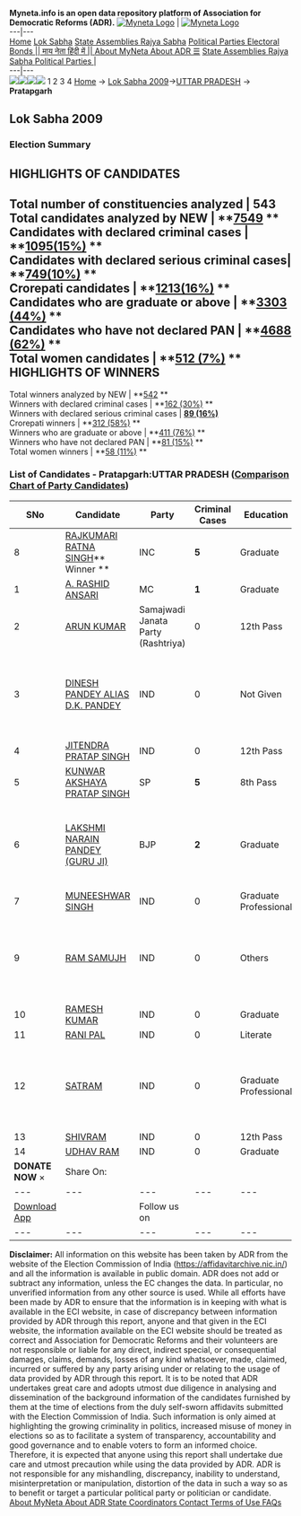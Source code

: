 **Myneta.info is an open data repository platform of Association for Democratic Reforms (ADR).**
[![Myneta Logo](https://www.myneta.info/lib/img/myneta-logo.png)](https://www.myneta.info/) | [![Myneta Logo](https://www.myneta.info/lib/img/adr-logo.png)](https://adrindia.org)  
---|---  
[Home](https://www.myneta.info/) [Lok Sabha](https://www.myneta.info/#ls "Lok Sabha") [ State Assemblies ](https://www.myneta.info/#sa "State Assemblies") [Rajya Sabha](https://www.myneta.info/#rs "Rajya Sabha") [Political Parties ](https://www.myneta.info/party "Political Parties") [ Electoral Bonds ](https://www.myneta.info/electoral_bonds "Electoral Bonds") [ || माय नेता हिंदी में || ](https://translate.google.co.in/translate?prev=hp&hl=en&js=y&u=www.myneta.info&sl=en&tl=hi&history_state0=) [ About MyNeta ](https://adrindia.org/content/about-myneta) [ About ADR ](https://adrindia.org/about-adr/who-we-are) [☰](javascript:void\(0\))
[ State Assemblies ](https://www.myneta.info/#sa "State Assemblies") [ Rajya Sabha ](https://www.myneta.info/#rs "Rajya Sabha") [ Political Parties ](https://www.myneta.info/party "Political Parties")
|   
---|---  
![](https://www.myneta.info/lib/img/banner/banner-1.png)![](https://www.myneta.info/lib/img/banner/banner-2.png)![](https://www.myneta.info/lib/img/banner/banner-3.png)![](https://www.myneta.info/lib/img/banner/banner-4.png)
1  2  3  4 
[Home](https://www.myneta.info/) → [Lok Sabha 2009](https://www.myneta.info/ls2009/)→[UTTAR PRADESH](https://www.myneta.info/ls2009/index.php?action=show_constituencies&state_id=24) → **Pratapgarh**
### 
## Lok Sabha 2009
###  Election Summary 
HIGHLIGHTS OF CANDIDATES  
---  
Total number of constituencies analyzed |  543   
Total candidates analyzed by NEW | **[7549](https://www.myneta.info/ls2009/index.php?action=summary&subAction=candidates_analyzed&sort=candidate#summary) **  
Candidates with declared criminal cases | **[1095(15%)](https://www.myneta.info/ls2009/index.php?action=summary&subAction=crime&sort=candidate#summary) **  
Candidates with declared serious criminal cases| **[749(10%)](https://www.myneta.info/ls2009/index.php?action=summary&subAction=serious_crime&sort=candidate#summary) **  
Crorepati candidates | **[1213(16%)](https://www.myneta.info/ls2009/index.php?action=summary&subAction=crorepati&sort=candidate#summary) **  
Candidates who are graduate or above | **[3303 (44%)](https://www.myneta.info/ls2009/index.php?action=summary&subAction=education&sort=candidate#summary) **  
Candidates who have not declared PAN | **[4688 (62%)](https://www.myneta.info/ls2009/index.php?action=summary&subAction=without_pan&sort=candidate#summary) **  
Total women candidates | **[512 (7%)](https://www.myneta.info/ls2009/index.php?action=summary&subAction=women_candidate&sort=candidate#summary) **  
HIGHLIGHTS OF WINNERS  
---  
Total winners analyzed by NEW | **[542](https://www.myneta.info/ls2009/index.php?action=summary&subAction=winner_analyzed&sort=candidate#summary) **  
Winners with declared criminal cases | **[162 (30%)](https://www.myneta.info/ls2009/index.php?action=summary&subAction=winner_crime&sort=candidate#summary) **  
Winners with declared serious criminal cases | **[89 (16%)](https://www.myneta.info/ls2009/index.php?action=summary&subAction=winner_serious_crime&sort=candidate#summary)**  
Crorepati winners | **[312 (58%)](https://www.myneta.info/ls2009/index.php?action=summary&subAction=winner_crorepati&sort=candidate#summary) **  
Winners who are graduate or above | **[411 (76%)](https://www.myneta.info/ls2009/index.php?action=summary&subAction=winner_education&sort=candidate#summary) **  
Winners who have not declared PAN | **[81 (15%)](https://www.myneta.info/ls2009/index.php?action=summary&subAction=winner_without_pan&sort=candidate#summary) **  
Total women winners | **[58 (11%)](https://www.myneta.info/ls2009/index.php?action=summary&subAction=winner_women&sort=candidate#summary) **  
### List of Candidates - Pratapgarh:UTTAR PRADESH ([Comparison Chart of Party Candidates](https://www.myneta.info/ls2009/comparisonchart.php?constituency_id=242))
SNo | Candidate| Party| Criminal Cases| Education| Age| Total Assets| Liabilities  
---|---|---|---|---|---|---|---  
8  | [RAJKUMARI RATNA SINGH](https://www.myneta.info/ls2009/candidate.php?candidate_id=3870)** Winner ** | INC | **5** | Graduate| 49 | Rs 67,82,70,725 ~ 67 Crore+ | Rs 10,02,000 ~ 10 Lacs+  
1  | [A. RASHID ANSARI](https://www.myneta.info/ls2009/candidate.php?candidate_id=3875) | MC | **1** | Graduate| 54 | Rs 17,89,119 ~ 17 Lacs+ | Rs 0 ~   
2  | [ARUN KUMAR](https://www.myneta.info/ls2009/candidate.php?candidate_id=3874) | Samajwadi Janata Party (Rashtriya) | 0 | 12th Pass| 48 | Rs 1,01,549 ~ 1 Lacs+ | Rs 0 ~   
3  | [DINESH PANDEY ALIAS D.K. PANDEY](https://www.myneta.info/ls2009/candidate.php?candidate_id=3881) | IND | 0 | Not Given| 34 | ![](https://myneta.info/image_v2.php?myneta_folder=ls2009&candidate_id=3881&col=ta) | ![](https://myneta.info/image_v2.php?myneta_folder=ls2009&candidate_id=3881&col=lia)  
4  | [JITENDRA PRATAP SINGH](https://www.myneta.info/ls2009/candidate.php?candidate_id=3880) | IND | 0 | 12th Pass| 40 | Rs 1,35,000 ~ 1 Lacs+ | Rs 50,000 ~ 50 Thou+  
5  | [KUNWAR AKSHAYA PRATAP SINGH](https://www.myneta.info/ls2009/candidate.php?candidate_id=3869) | SP | **5** | 8th Pass| 41 | Rs 4,21,18,096 ~ 4 Crore+ | Rs 1,90,54,082 ~ 1 Crore+  
6  | [LAKSHMI NARAIN PANDEY (GURU JI)](https://www.myneta.info/ls2009/candidate.php?candidate_id=3871) | BJP | **2** | Graduate| 57 | ![](https://myneta.info/image_v2.php?myneta_folder=ls2009&candidate_id=3871&col=ta) | ![](https://myneta.info/image_v2.php?myneta_folder=ls2009&candidate_id=3871&col=lia)  
7  | [MUNEESHWAR SINGH](https://www.myneta.info/ls2009/candidate.php?candidate_id=3883) | IND | 0 | Graduate Professional| 65 | Rs 14,75,000 ~ 14 Lacs+ | Rs 0 ~   
9  | [RAM SAMUJH](https://www.myneta.info/ls2009/candidate.php?candidate_id=3888) | IND | 0 | Others| 60 | ![](https://myneta.info/image_v2.php?myneta_folder=ls2009&candidate_id=3888&col=ta) | ![](https://myneta.info/image_v2.php?myneta_folder=ls2009&candidate_id=3888&col=lia)  
10  | [RAMESH KUMAR](https://www.myneta.info/ls2009/candidate.php?candidate_id=3884) | IND | 0 | Graduate| 31 | Rs 9,12,463 ~ 9 Lacs+ | Rs 30,540 ~ 30 Thou+  
11  | [RANI PAL](https://www.myneta.info/ls2009/candidate.php?candidate_id=3886) | IND | 0 | Literate| 58 | Rs 1,50,000 ~ 1 Lacs+ | Rs 0 ~   
12  | [SATRAM](https://www.myneta.info/ls2009/candidate.php?candidate_id=3891) | IND | 0 | Graduate Professional| 42 | ![](https://myneta.info/image_v2.php?myneta_folder=ls2009&candidate_id=3891&col=ta) | ![](https://myneta.info/image_v2.php?myneta_folder=ls2009&candidate_id=3891&col=lia)  
13  | [SHIVRAM](https://www.myneta.info/ls2009/candidate.php?candidate_id=3890) | IND | 0 | 12th Pass| 51 | Rs 24,15,000 ~ 24 Lacs+ | Rs 1,85,000 ~ 1 Lacs+  
14  | [UDHAV RAM](https://www.myneta.info/ls2009/candidate.php?candidate_id=3878) | IND | 0 | Graduate| 53 | Rs 3,80,000 ~ 3 Lacs+ | Rs 0 ~   
|  **DONATE NOW** × |  Share On:  | [](https://api.whatsapp.com/send?text=https%3A%2F%2Fmyneta.info%2Fpunjab2022%2Findex.php%3Faction%3Dshow_constituencies%26state_id%3D19) | [](https://www.facebook.com/sharer/sharer.php?u=https%3A%2F%2Fmyneta.info%2Fpunjab2022%2Findex.php%3Faction%3Dshow_constituencies%26state_id%3D19) | [](https://twitter.com/share?url=https%3A%2F%2Fmyneta.info%2Fpunjab2022%2Findex.php%3Faction%3Dshow_constituencies%26state_id%3D19)  
---|---|---|---|---  
| [ Download App ](https://play.google.com/store/apps/details?id=com.webrosoft.myneta1&pcampaignid=pcampaignidMKT-Other-global-all-co-prtnr-py-PartBadge-Mar2515-1) | [](https://play.google.com/store/apps/details?id=com.webrosoft.myneta1&pcampaignid=pcampaignidMKT-Other-global-all-co-prtnr-py-PartBadge-Mar2515-1) |  Follow us on  | [](https://www.facebook.com/adrindia.org/) | [](https://twitter.com/adrspeaks) | [](https://groups.google.com/g/national-election-watch?hl=en&pli=1) | [](https://www.instagram.com/adrspeaks/) | [](https://www.youtube.com/user/adrspeaks) | [](https://sharechat.com/profile/adrspeaks)  
---|---|---|---|---|---|---|---|---  
**Disclaimer:** All information on this website has been taken by ADR from the website of the Election Commission of India (https://affidavitarchive.nic.in/) and all the information is available in public domain. ADR does not add or subtract any information, unless the EC changes the data. In particular, no unverified information from any other source is used. While all efforts have been made by ADR to ensure that the information is in keeping with what is available in the ECI website, in case of discrepancy between information provided by ADR through this report, anyone and that given in the ECI website, the information available on the ECI website should be treated as correct and Association for Democratic Reforms and their volunteers are not responsible or liable for any direct, indirect special, or consequential damages, claims, demands, losses of any kind whatsoever, made, claimed, incurred or suffered by any party arising under or relating to the usage of data provided by ADR through this report. It is to be noted that ADR undertakes great care and adopts utmost due diligence in analysing and dissemination of the background information of the candidates furnished by them at the time of elections from the duly self-sworn affidavits submitted with the Election Commission of India. Such information is only aimed at highlighting the growing criminality in politics, increased misuse of money in elections so as to facilitate a system of transparency, accountability and good governance and to enable voters to form an informed choice. Therefore, it is expected that anyone using this report shall undertake due care and utmost precaution while using the data provided by ADR. ADR is not responsible for any mishandling, discrepancy, inability to understand, misinterpretation or manipulation, distortion of the data in such a way so as to benefit or target a particular political party or politician or candidate. 
[ About MyNeta ](https://adrindia.org/content/about-myneta) [ About ADR ](https://adrindia.org/about-adr/who-we-are) [ State Coordinators ](https://adrindia.org/about-adr/state-coordinators) [ Contact ](https://adrindia.org/contact-us) [ Terms of Use ](https://adrindia.org/content/adr-terms-use) [ FAQs ](https://adrindia.org/content/faqs)

